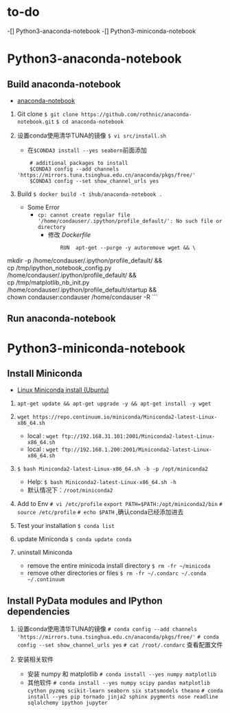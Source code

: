﻿

# to-do

-[] Python3-anaconda-notebook
-[] Python3-miniconda-notebook






# Python3-anaconda-notebook

## Build anaconda-notebook

* [anaconda-notebook](https://github.com/rothnic/anaconda-notebook)

1. Git clone
    `$ git clone https://github.com/rothnic/anaconda-notebook.git`
    `$ cd anaconda-notebook`
2. 设置conda使用清华TUNA的镜像
    `$ vi src/install.sh`
    * 在`$CONDA3 install --yes seaborn`前面添加
    ```
        # additional packages to install
        $CONDA3 config --add channels 'https://mirrors.tuna.tsinghua.edu.cn/anaconda/pkgs/free/'
        $CONDA3 config --set show_channel_urls yes        
    ```
3. Build
    `$ docker build -t ihub/anaconda-notebook .`
    
    * Some Error
        * `cp: cannot create regular file '/home/condauser/.ipython/profile_default/': No such file or directory`
            * 修改 *Dockerfile* 
                ```
                    RUN  apt-get --purge -y autoremove wget && \
mkdir -p /home/condauser/.ipython/profile_default/ && \
cp /tmp/ipython_notebook_config.py /home/condauser/.ipython/profile_default/ && \
cp /tmp/matplotlib_nb_init.py /home/condauser/.ipython/profile_default/startup && \
chown condauser:condauser /home/condauser -R
                ```

## Run anaconda-notebook


# Python3-miniconda-notebook


    
    
## Install Miniconda 

* [Linux Miniconda install (Ubuntu)](http://conda.pydata.org/docs/install/quick.html#linux-miniconda-install)

1. `apt-get update && apt-get upgrade -y && apt-get install -y wget`

2. `wget https://repo.continuum.io/miniconda/Miniconda2-latest-Linux-x86_64.sh`
    * local : `wget ftp://192.168.31.101:2001/Miniconda2-latest-Linux-x86_64.sh`
    * local : `wget ftp://192.168.1.200:2001/Miniconda2-latest-Linux-x86_64.sh`

3. `$ bash Miniconda2-latest-Linux-x86_64.sh -b -p /opt/miniconda2`
    * Help: `$ bash Miniconda2-latest-Linux-x86_64.sh -h`
    * 默认情况下：`/root/miniconda2`
    
4. Add to Env
    `# vi /etc/profile`
    `export PATH=$PATH:/opt/miniconda2/bin`
    `# source /etc/profile`
    `# echo $PATH` ,确认conda已经添加进去
    
4. Test your installation
    `$ conda list`
    
5. update Miniconda
    `$ conda update conda`
    
6. uninstall Miniconda
    * remove the entire minicoda install directory
        `$ rm -fr ~/minicoda`
    * remove other directories or files
        `$ rm -fr ~/.condarc ~/.conda ~/.continuum`

## Install PyData modules and IPython dependencies

1. 设置conda使用清华TUNA的镜像
    `# conda config --add channels 'https://mirrors.tuna.tsinghua.edu.cn/anaconda/pkgs/free/'`
    `# conda config --set show_channel_urls yes`
    `# cat /root/.condarc`  查看配置文件
    
2. 安装相关软件
    
    * 安装 numpy 和 matplotlib
        `# conda install --yes numpy matplotlib`
    * 其他软件
        `# conda install --yes numpy scipy pandas matplotlib cython pyzmq scikit-learn seaborn six statsmodels theano`
        `# conda install --yes pip tornado jinja2 sphinx pygments nose readline sqlalchemy ipython jupyter`
        




